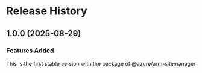 # Release History
    
## 1.0.0 (2025-08-29)

### Features Added

This is the first stable version with the package of @azure/arm-sitemanager
